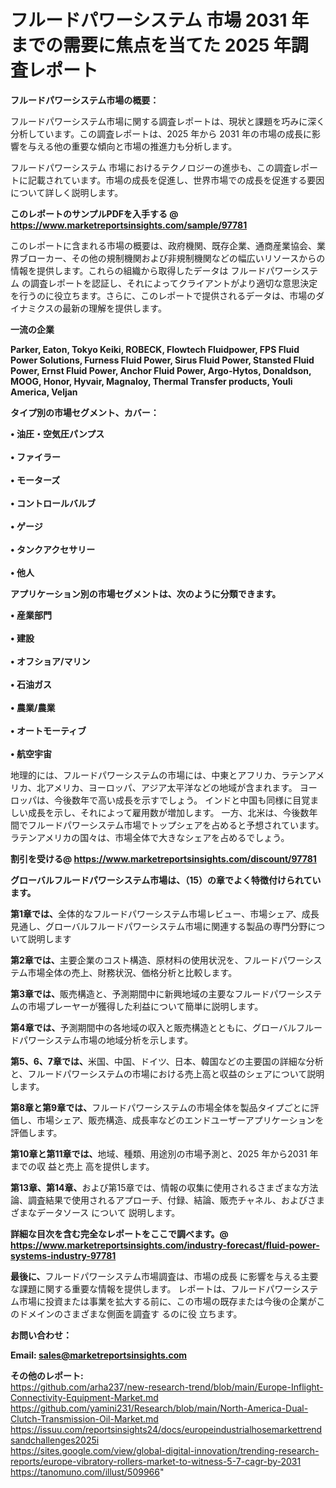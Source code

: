# フルードパワーシステム 市場 2031 年までの需要に焦点を当てた 2025 年調査レポート

<strong><b>フルードパワーシステム市場の概要：</b></strong>

フルードパワーシステム市場に関する調査レポートは、現状と課題を巧みに深く分析しています。この調査レポートは、2025 年から 2031 年の市場の成長に影響を与える他の重要な傾向と市場の推進力も分析します。

フルードパワーシステム 市場におけるテクノロジーの進歩も、この調査レポートに記載されています。市場の成長を促進し、世界市場での成長を促進する要因について詳しく説明します。

<strong>このレポートのサンプルPDFを入手する @ <a href=https://www.marketreportsinsights.com/sample/97781>https://www.marketreportsinsights.com/sample/97781</a></strong>

このレポートに含まれる市場の概要は、政府機関、既存企業、通商産業協会、業界ブローカー、その他の規制機関および非規制機関などの幅広いリソースからの情報を提供します。これらの組織から取得したデータは フルードパワーシステム の調査レポートを認証し、それによってクライアントがより適切な意思決定を行うのに役立ちます。さらに、このレポートで提供されるデータは、市場のダイナミクスの最新の理解を提供します。

<strong>一流の企業</strong>

<strong><b>Parker, Eaton, Tokyo Keiki, ROBECK, Flowtech Fluidpower, FPS Fluid Power Solutions, Furness Fluid Power, Sirus Fluid Power, Stansted Fluid Power, Ernst Fluid Power, Anchor Fluid Power, Argo-Hytos, Donaldson, MOOG, Honor, Hyvair, Magnaloy, Thermal Transfer products, Youli America, Veljan</b></strong>

<strong><b>タイプ別の市場セグメント、カバー：</b></strong>

<strong>• 油圧・空気圧パンプス<br><br>• ファイラー<br><br>• モーターズ<br><br>• コントロールバルブ<br><br>• ゲージ<br><br>• タンクアクセサリー<br><br>• 他人</strong>

<strong><b>アプリケーション別の市場セグメントは、次のように分類できます。</b></strong>

<strong>• 産業部門<br><br>• 建設<br><br>• オフショア/マリン<br><br>• 石油ガス<br><br>• 農業/農業<br><br>• オートモーティブ<br><br>• 航空宇宙</strong>

 地理的には、フルードパワーシステムの市場には、中東とアフリカ、ラテンアメリカ、北アメリカ、ヨーロッパ、アジア太平洋などの地域が含まれます。 ヨーロッパは、今後数年で高い成長を示すでしょう。 インドと中国も同様に目覚ましい成長を示し、それによって雇用数が増加します。 一方、北米は、今後数年間でフルードパワーシステム市場でトップシェアを占めると予想されています。 ラテンアメリカの国々は、市場全体で大きなシェアを占めるでしょう。

<strong>割引を受ける@ <a href=https://www.marketreportsinsights.com/discount/97781>https://www.marketreportsinsights.com/discount/97781</a></strong>

<strong><b>グローバルフルードパワーシステム市場は、（15）の章でよく特徴付けられています。</b></strong>

<strong><b>第</b></strong><strong><b>1章では、</b></strong>全体的なフルードパワーシステム市場レビュー、市場シェア、成長見通し、グローバルフルードパワーシステム市場に関連する製品の専門分野について説明します

<strong><b>第2章では、</b></strong>主要企業のコスト構造、原材料の使用状況を、フルードパワーシステム市場全体の売上、財務状況、価格分析と比較します。

<strong><b>第3章では、</b></strong>販売構造と、予測期間中に新興地域の主要なフルードパワーシステムの市場プレーヤーが獲得した利益について簡単に説明します。

<strong><b>第4章では、</b></strong>予測期間中の各地域の収入と販売構造とともに、グローバルフルードパワーシステム市場の地域分析を示します。

<strong><b>第5、6、7章では、</b></strong>米国、中国、ドイツ、日本、韓国などの主要国の詳細な分析と、フルードパワーシステムの市場における売上高と収益のシェアについて説明します。

<strong><b>第8章と第9章では、</b></strong>フルードパワーシステムの市場全体を製品タイプごとに評価し、市場シェア、販売構造、成長率などのエンドユーザーアプリケーションを評価します。

<strong><b>第10章と第11章では、</b></strong>地域、種類、用途別の市場予測と、2025 年から2031 年までの収 益と売上 高を提供します。

<strong><b>第13章、第14章、</b></strong>および第15章では、情報の収集に使用されるさまざまな方法論、調査結果で使用されるアプローチ、付録、結論、販売チャネル、およびさまざまなデータソース について 説明します。

<strong>詳細な目次を含む完全なレポートをここで調べます。@ <a href=https://www.marketreportsinsights.com/industry-forecast/fluid-power-systems-industry-97781>https://www.marketreportsinsights.com/industry-forecast/fluid-power-systems-industry-97781</a></strong>

<strong><b>最後に、</b></strong>フルードパワーシステム市場調査は、市場の成長 に影響を</a>与える主要な課題に関する重要な情報を提供します。 レポートは、フルードパワーシステム市場に投資または事業を拡大する前に、この市場の既存または今後の企業がこのドメインのさまざまな側面を調査す るのに役 立ちます。

<strong><b>お問い合わせ：</b></strong>

<strong>Email: </strong><a href=mailto:sales@marketreportsinsights.com><strong>sales@marketreportsinsights.com</strong></a>

<strong>その他のレポート:</strong>
<br>
<a href=https://github.com/arha237/new-research-trend/blob/main/Europe-Inflight-Connectivity-Equipment-Market.md>https://github.com/arha237/new-research-trend/blob/main/Europe-Inflight-Connectivity-Equipment-Market.md</a>
<br>
<a href=https://github.com/yamini231/Research/blob/main/North-America-Dual-Clutch-Transmission-Oil-Market.md>https://github.com/yamini231/Research/blob/main/North-America-Dual-Clutch-Transmission-Oil-Market.md</a>
<br>
<a href=https://issuu.com/reportsinsights24/docs/europeindustrialhosemarkettrendsandchallenges2025i>https://issuu.com/reportsinsights24/docs/europeindustrialhosemarkettrendsandchallenges2025i</a>
<br>
<a href=https://sites.google.com/view/global-digital-innovation/trending-research-reports/europe-vibratory-rollers-market-to-witness-5-7-cagr-by-2031>https://sites.google.com/view/global-digital-innovation/trending-research-reports/europe-vibratory-rollers-market-to-witness-5-7-cagr-by-2031</a>
<br>
<a href=https://tanomuno.com/illust/509966>https://tanomuno.com/illust/509966</a>"
